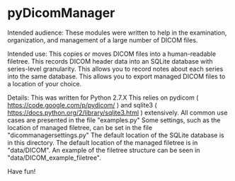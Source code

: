 pyDicomManager
================

Intended audience:
These modules were written to help in the examination, organization, and management of a large number of DICOM files.

Intended use:
This copies or moves DICOM files into a human-readable filetree.
This records DICOM header data into an SQLite database with series-level granularity.
This allows you to record notes about each series into the same database.
This allows you to export managed DICOM files to a location of your choice.

Details:
This was written for Python 2.7.X
This relies on pydicom ( https://code.google.com/p/pydicom/ ) and sqlite3 ( https://docs.python.org/2/library/sqlite3.html ) extensively.
All common use cases are presented in the file "examples.py"
Some settings, such as the location of managed filetree, can be set in the file "dicommanagersettings.py"
The default location of the SQLite database is in this directory.
The default location of the managed filetree is in "data/DICOM".
An example of the filetree structure can be seen in "data/DICOM_example_filetree".

Have fun!
